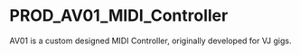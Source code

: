 # PROD_AV01_MIDI_Controller
AV01 is a custom designed MIDI Controller, originally developed for VJ gigs.
